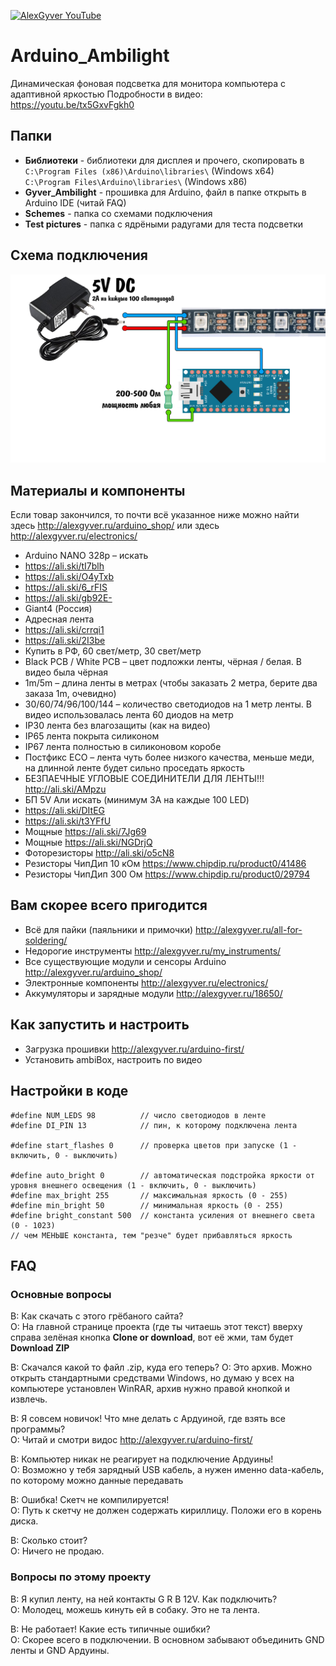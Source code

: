 [![AlexGyver YouTube](http://alexgyver.ru/git_banner.jpg)](https://www.youtube.com/channel/UCgtAOyEQdAyjvm9ATCi_Aig?sub_confirmation=1)
# Arduino_Ambilight
Динамическая фоновая подсветка для монитора компьютера с адаптивной яркостью
Подробности в видео: https://youtu.be/tx5GxvFgkh0

## Папки

- **Библиотеки** - библиотеки для дисплея и прочего, скопировать в  
`C:\Program Files (x86)\Arduino\libraries\` (Windows x64)  
`C:\Program Files\Arduino\libraries\` (Windows x86)
- **Gyver_Ambilight** - прошивка для Arduino, файл в папке открыть в Arduino IDE (читай FAQ)
- **Schemes** - папка со схемами подключения
- **Test pictures** - папка с ядрёными радугами для теста подсветки

## Схема подключения
![СХЕМА](https://github.com/AlexGyver/Arduino_Ambilight/blob/master/Schemes/pc.jpg)

##  Материалы и компоненты
Если товар закончился, то почти всё указанное ниже можно найти здесь http://alexgyver.ru/arduino_shop/ или здесь http://alexgyver.ru/electronics/

* Arduino NANO 328p – искать
* https://ali.ski/tI7blh
* https://ali.ski/O4yTxb
* https://ali.ski/6_rFIS
* https://ali.ski/gb92E-
* Giant4 (Россия)
* Адресная лента
* https://ali.ski/crrqi1
* https://ali.ski/2I3be
* Купить в РФ, 60 свет/метр, 30 свет/метр
* Black PCB / White PCB – цвет подложки ленты, чёрная / белая. В видео была чёрная
* 1m/5m – длина ленты в метрах (чтобы заказать 2 метра, берите два заказа 1m, очевидно)
* 30/60/74/96/100/144 – количество светодиодов на 1 метр ленты. В видео использовалась лента 60 диодов на метр
* IP30 лента без влагозащиты (как на видео)
* IP65 лента покрыта силиконом
* IP67 лента полностью в силиконовом коробе
* Постфикс ECO – лента чуть более низкого качества, меньше меди, на длинной ленте будет сильно проседать яркость
* БЕЗПАЕЧНЫЕ УГЛОВЫЕ СОЕДИНИТЕЛИ ДЛЯ ЛЕНТЫ!!! http://ali.ski/AMpzu
* БП 5V Али искать (минимум 3A на каждые 100 LED)
* https://ali.ski/DItEG
* https://ali.ski/t3YFfU
* Мощные https://ali.ski/7Jg69
* Мощные https://ali.ski/NGDrjQ
* Фоторезисторы http://ali.ski/o5cN8
* Резисторы ЧипДип 10 кОм https://www.chipdip.ru/product0/41486
* Резисторы ЧипДип 300 Ом https://www.chipdip.ru/product0/29794

## Вам скорее всего пригодится
* Всё для пайки (паяльники и примочки) http://alexgyver.ru/all-for-soldering/
* Недорогие инструменты http://alexgyver.ru/my_instruments/
* Все существующие модули и сенсоры Arduino http://alexgyver.ru/arduino_shop/
* Электронные компоненты http://alexgyver.ru/electronics/
* Аккумуляторы и зарядные модули http://alexgyver.ru/18650/

## Как запустить и настроить
* Загрузка прошивки http://alexgyver.ru/arduino-first/
* Установить ambiBox, настроить по видео

## Настройки в коде
    #define NUM_LEDS 98          // число светодиодов в ленте
    #define DI_PIN 13            // пин, к которому подключена лента
    
    #define start_flashes 0      // проверка цветов при запуске (1 - включить, 0 - выключить)
    
    #define auto_bright 0        // автоматическая подстройка яркости от уровня внешнего освещения (1 - включить, 0 - выключить)
    #define max_bright 255       // максимальная яркость (0 - 255)
    #define min_bright 50        // минимальная яркость (0 - 255)
    #define bright_constant 500  // константа усиления от внешнего света (0 - 1023)
    // чем МЕНЬШЕ константа, тем "резче" будет прибавляться яркость

##  FAQ
### Основные вопросы
В: Как скачать с этого грёбаного сайта?  
О: На главной странице проекта (где ты читаешь этот текст) вверху справа зелёная кнопка **Clone or download**, вот её жми, там будет **Download ZIP**

В: Скачался какой то файл .zip, куда его теперь?
О: Это архив. Можно открыть стандартными средствами Windows, но думаю у всех на компьютере установлен WinRAR, архив нужно правой кнопкой и извлечь.

В: Я совсем новичок! Что мне делать с Ардуиной, где взять все программы?  
О: Читай и смотри видос http://alexgyver.ru/arduino-first/

В: Компьютер никак не реагирует на подключение Ардуины!  
О: Возможно у тебя зарядный USB кабель, а нужен именно data-кабель, по которому можно данные передавать

В: Ошибка! Скетч не компилируется!  
О: Путь к скетчу не должен содержать кириллицу. Положи его в корень диска.

В: Сколько стоит?  
О: Ничего не продаю.

### Вопросы по этому проекту
В: Я купил ленту, на ней контакты G R B 12V. Как подключить?  
О: Молодец, можешь кинуть ей в собаку. Это не та лента.

В: Не работает! Какие есть типичные ошибки?  
О: Скорее всего в подключении. В основном забывают объединить GND ленты и GND Ардуины.